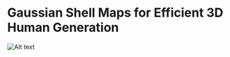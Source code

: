 # Gaussian Shell Maps for Efficient 3D Human Generation
![Alt text](teaser_gsm.png.jpg?raw=true "Title")
